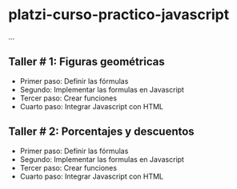 # platzi-curso-practico-javascript


...

## Taller # 1: Figuras geométricas

- Primer paso: Definir las fórmulas
- Segundo: Implementar las formulas en Javascript
- Tercer paso: Crear funciones
- Cuarto paso: Integrar Javascript con HTML

## Taller # 2: Porcentajes y descuentos

- Primer paso: Definir las fórmulas
- Segundo: Implementar las formulas en Javascript
- Tercer paso: Crear funciones
- Cuarto paso: Integrar Javascript con HTML